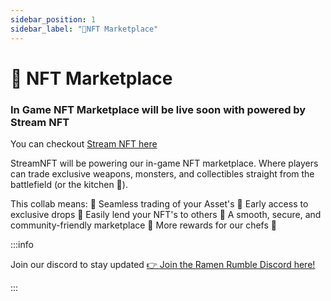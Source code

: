 ```yaml
---
sidebar_position: 1
sidebar_label: "💎NFT Marketplace"
---
```


# 💎 NFT Marketplace

### In Game NFT Marketplace will be live soon with powered by Stream NFT

You can checkout [Stream NFT here](https://www.streamnft.tech/)

StreamNFT will be powering our in-game NFT marketplace. Where players can trade exclusive weapons, monsters, and collectibles straight from the battlefield (or the kitchen 👀).

This collab means:
🔹 Seamless trading of your Asset's
🔹 Early access to exclusive drops
🔹 Easily lend your NFT's to others
🔹 A smooth, secure, and community-friendly marketplace
🔹 More rewards for our chefs 🍥

:::info

Join our discord to stay updated [👉 Join the Ramen Rumble Discord here!](https://discord.com/invite/K4KDqC4mD8)

:::
